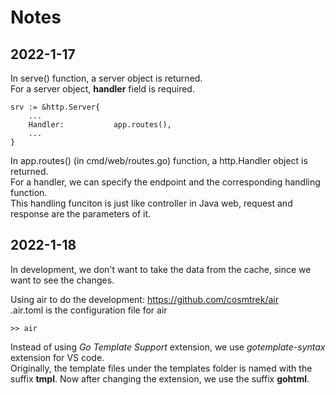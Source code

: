 # Notes

## 2022-1-17
In serve() function, a server object is returned.  
For a server object, **handler** field is required.  
```
srv := &http.Server{
    ...
    Handler:           app.routes(),
    ...
}
```

In app.routes() (in cmd/web/routes.go) function, a http.Handler object is returned.  
For a handler, we can specify the endpoint and the corresponding handling function.  
This handling funciton is just like controller in Java web, request and response are the parameters of it.  

## 2022-1-18
In development, we don't want to take the data from the cache, since we want to see the changes.  

Using air to do the development: https://github.com/cosmtrek/air  
.air.toml is the configuration file for air 
```
>> air
```

Instead of using *Go Template Support* extension, we use *gotemplate-syntax* extension for VS code.  
Originally, the template files under the templates folder is named with the suffix **tmpl**.  Now after changing the extension, we use the suffix **gohtml**.
